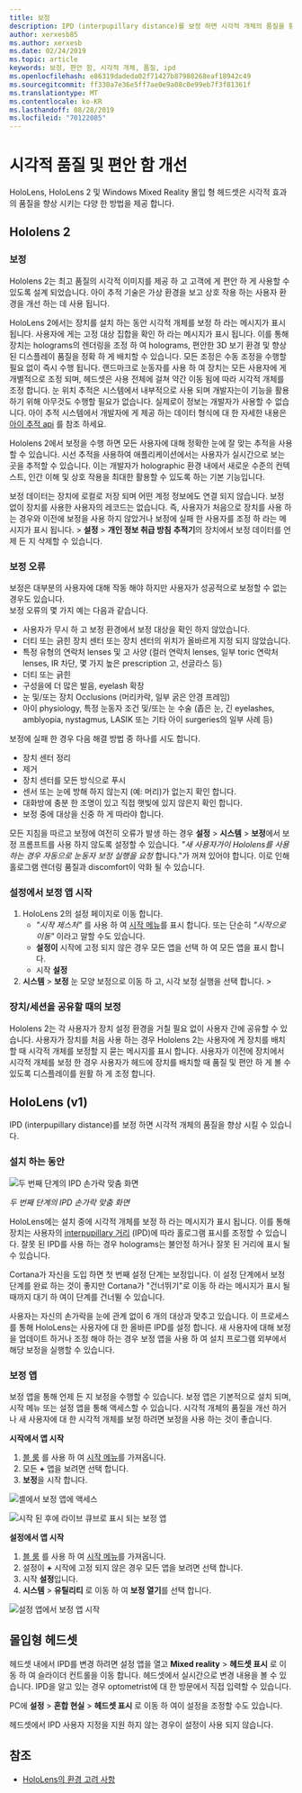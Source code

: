 ```yaml
---
title: 보정
description: IPD (interpupillary distance)를 보정 하면 시각적 개체의 품질을 향상 시킬 수 있습니다. HoloLens와 Windows Mixed Reality 모던 헤드셋은 IPD를 사용자 지정 하는 방법을 제공 합니다.
author: xerxesb85
ms.author: xerxesb
ms.date: 02/24/2019
ms.topic: article
keywords: 보정, 편안 함, 시각적 개체, 품질, ipd
ms.openlocfilehash: e86319dadeda02f71427b87980268eaf18942c49
ms.sourcegitcommit: ff330a7e36e5ff7ae0e9a08c0e99eb7f3f81361f
ms.translationtype: MT
ms.contentlocale: ko-KR
ms.lasthandoff: 08/28/2019
ms.locfileid: "70122085"
---
```

# <a name="improve-visual-quality-and-comfort"></a>시각적 품질 및 편안 함 개선
HoloLens, HoloLens 2 및 Windows Mixed Reality 몰입 형 헤드셋은 시각적 효과의 품질을 향상 시키는 다양 한 방법을 제공 합니다. 

## <a name="hololens-2"></a>Hololens 2

### <a name="calibration"></a>보정

Hololens 2는 최고 품질의 시각적 이미지를 제공 하 고 고객에 게 편안 하 게 사용할 수 있도록 설계 되었습니다. 아이 추적 기술은 가상 환경을 보고 상호 작용 하는 사용자 환경을 개선 하는 데 사용 됩니다.  

HoloLens 2에서는 장치를 설치 하는 동안 시각적 개체를 보정 하 라는 메시지가 표시 됩니다. 사용자에 게는 고정 대상 집합을 확인 하 라는 메시지가 표시 됩니다. 이를 통해 장치는 holograms의 렌더링을 조정 하 여 holograms, 편안한 3D 보기 환경 및 향상 된 디스플레이 품질을 정확 하 게 배치할 수 있습니다. 모든 조정은 수동 조정을 수행할 필요 없이 즉시 수행 됩니다. 랜드마크로 눈동자를 사용 하 여 장치는 모든 사용자에 게 개별적으로 조정 되며, 헤드셋은 사용 전체에 걸쳐 약간 이동 됨에 따라 시각적 개체를 조정 합니다. 눈 위치 추적은 시스템에서 내부적으로 사용 되며 개발자는이 기능을 활용 하기 위해 아무것도 수행할 필요가 없습니다. 실제로이 정보는 개발자가 사용할 수 없습니다.
아이 추적 시스템에서 개발자에 게 제공 하는 데이터 형식에 대 한 자세한 내용은 [아이 추적 api](https://docs.microsoft.com/en-us/uwp/api/windows.perception.people.eyespose) 를 참조 하세요.

Hololens 2에서 보정을 수행 하면 모든 사용자에 대해 정확한 눈에 잘 맞는 추적을 사용할 수 있습니다. 시선 추적을 사용하여 애플리케이션에서는 사용자가 실시간으로 보는 곳을 추적할 수 있습니다. 이는 개발자가 holographic 환경 내에서 새로운 수준의 컨텍스트, 인간 이해 및 상호 작용을 최대한 활용할 수 있도록 하는 기본 기능입니다.  

보정 데이터는 장치에 로컬로 저장 되며 어떤 계정 정보에도 연결 되지 않습니다. 보정 없이 장치를 사용한 사용자의 레코드는 없습니다. 즉, 사용자가 처음으로 장치를 사용 하는 경우와 이전에 보정을 사용 하지 않았거나 보정에 실패 한 사용자를 조정 하 라는 메시지가 표시 됩니다.  >  **설정** > **개인 정보 취급 방침** **추적기**의 장치에서 보정 데이터를 언제 든 지 삭제할 수 있습니다. 

### <a name="calibration-failures"></a>보정 오류
보정은 대부분의 사용자에 대해 작동 해야 하지만 사용자가 성공적으로 보정할 수 없는 경우도 있습니다.  
보정 오류의 몇 가지 예는 다음과 같습니다.
- 사용자가 무시 하 고 보정 환경에서 보정 대상을 확인 하지 않았습니다.
- 더티 또는 긁힌 장치 센터 또는 장치 센터의 위치가 올바르게 지정 되지 않았습니다. 
- 특정 유형의 연락처 lenses 및 고 사양 (컬러 연락처 lenses, 일부 toric 연락처 lenses, IR 차단, 몇 가지 높은 prescription 고, 선글라스 등)
- 더티 또는 긁힌
- 구성을에 더 많은 발음, eyelash 확장
- 눈 및/또는 장치 Occlusions (머리카락, 일부 굵은 안경 프레임)
- 아이 physiology, 특정 눈동자 조건 및/또는 눈 수술 (좁은 눈, 긴 eyelashes, amblyopia, nystagmus, LASIK 또는 기타 아이 surgeries의 일부 사례 등)

보정에 실패 한 경우 다음 해결 방법 중 하나를 시도 합니다. 
- 장치 센터 정리
- 제거
- 장치 센터를 모든 방식으로 푸시
- 센서 또는 눈에 방해 하지 않는지 (예: 머리)가 없는지 확인 합니다. 
- 대화방에 충분 한 조명이 있고 직접 햇빛에 있지 않은지 확인 합니다.
- 보정 중에 대상을 신중 하 게 따라야 합니다.

모든 지침을 따르고 보정에 여전히 오류가 발생 하는 경우 **설정** > **시스템** > **보정**에서 보정 프롬프트를 사용 하지 않도록 설정할 수 있습니다. *"새 사용자가이 Hololens를 사용 하는 경우 자동으로 눈동자 보정 실행을 요청* 합니다."가 꺼져 있어야 합니다. 이로 인해 홀로그램 렌더링 품질과 discomfort이 악화 될 수 있습니다.

### <a name="launching-the-calibration-app-from-settings"></a>설정에서 보정 앱 시작
1. HoloLens 2의 설정 페이지로 이동 합니다.
    * *"시작 제스처"* 를 사용 하 여 [시작 메뉴](navigating-the-windows-mixed-reality-home.md#start-menu)를 표시 합니다. 또는 단순히 *"시작으로 이동"* 이라고 말할 수도 있습니다.
    * **설정이** 시작에 고정 되지 않은 경우 모든 앱을 선택 하 여 모든 앱을 표시 합니다.
    * 시작 **설정**
2. **시스템** > **보정** 눈 모양 보정으로 이동 하 고, 시각 보정 실행을 선택 합니다. > 


### <a name="calibration-when-sharing-a-devicesession"></a>장치/세션을 공유할 때의 보정
Hololens 2는 각 사용자가 장치 설정 환경을 거칠 필요 없이 사용자 간에 공유할 수 있습니다.
사용자가 장치를 처음 사용 하는 경우 Hololens 2는 사용자에 게 장치를 배치할 때 시각적 개체를 보정할 지 묻는 메시지를 표시 합니다. 사용자가 이전에 장치에서 시각적 개체를 보정 한 경우 사용자가 헤드에 장치를 배치할 때 품질 및 편안 하 게 볼 수 있도록 디스플레이를 원활 하 게 조정 합니다. 


## <a name="hololens-v1"></a>HoloLens (v1)
IPD (interpupillary distance)를 보정 하면 시각적 개체의 품질을 향상 시킬 수 있습니다.

### <a name="during-setup"></a>설치 하는 동안

![두 번째 단계의 IPD 손가락 맞춤 화면](images/ipd-finger-alignment-300px.jpg)<br>

*두 번째 단계의 IPD 손가락 맞춤 화면*

HoloLens에는 설치 중에 시각적 개체를 보정 하 라는 메시지가 표시 됩니다. 이를 통해 장치는 사용자의 [interpupillary 거리](https://en.wikipedia.org/wiki/Interpupillary_distance) (IPD)에 따라 홀로그램 표시를 조정할 수 있습니다. 잘못 된 IPD를 사용 하는 경우 holograms는 불안정 하거나 잘못 된 거리에 표시 될 수 있습니다.

Cortana가 자신을 도입 하면 첫 번째 설정 단계는 보정입니다. 이 설정 단계에서 보정 단계를 완료 하는 것이 좋지만 Cortana가 "건너뛰기"로 이동 하 라는 메시지가 표시 될 때까지 대기 하 여이 단계를 건너뛸 수 있습니다.

사용자는 자신의 손가락을 눈에 관계 없이 6 개의 대상과 맞추고 있습니다. 이 프로세스를 통해 HoloLens는 사용자에 대 한 올바른 IPD를 설정 합니다. 새 사용자에 대해 보정을 업데이트 하거나 조정 해야 하는 경우 보정 앱을 사용 하 여 설치 프로그램 외부에서 해당 보정을 실행할 수 있습니다.

### <a name="calibration-app"></a>보정 앱

보정 앱을 통해 언제 든 지 보정을 수행할 수 있습니다. 보정 앱은 기본적으로 설치 되며, 시작 메뉴 또는 설정 앱을 통해 액세스할 수 있습니다. 시각적 개체의 품질을 개선 하거나 새 사용자에 대 한 시각적 개체를 보정 하려면 보정을 사용 하는 것이 좋습니다.

**시작에서 앱 시작**
1. [블 룸](gestures.md#bloom) 를 사용 하 여 [시작 메뉴](navigating-the-windows-mixed-reality-home.md#start-menu)를 가져옵니다.
2. 모든 **+** 앱을 보려면 선택 합니다.
3. **보정**을 시작 합니다.

![셸에서 보정 앱에 액세스](images/calibration-shell.png)

![시작 된 후에 라이브 큐브로 표시 되는 보정 앱](images/calibration-livecube-200px.png)

**설정에서 앱 시작**
1. [블 룸](gestures.md#bloom) 를 사용 하 여 [시작 메뉴](navigating-the-windows-mixed-reality-home.md#start-menu)를 가져옵니다.
2. 설정이 **+** 시작에 고정 되지 않은 경우 모든 앱을 보려면 선택 합니다.
3. 시작 **설정**입니다.
4. **시스템** > **유틸리티** 로 이동 하 여 **보정 열기**를 선택 합니다.

![설정 앱에서 보정 앱 시작](images/calibration-settings-500px.jpg)


## <a name="immersive-headsets"></a>몰입형 헤드셋

헤드셋 내에서 IPD를 변경 하려면 설정 앱을 열고 **Mixed reality** > **헤드셋 표시** 로 이동 하 여 슬라이더 컨트롤을 이동 합니다. 헤드셋에서 실시간으로 변경 내용을 볼 수 있습니다. IPD을 알고 있는 경우 optometrist에 대 한 방문에서 직접 입력할 수 있습니다.

PC에 **설정** > **혼합 현실** > **헤드셋 표시** 로 이동 하 여이 설정을 조정할 수도 있습니다.

헤드셋에서 IPD 사용자 지정을 지원 하지 않는 경우이 설정이 사용 되지 않습니다.

## <a name="see-also"></a>참조
* [HoloLens의 환경 고려 사항](environment-considerations-for-hololens.md)
